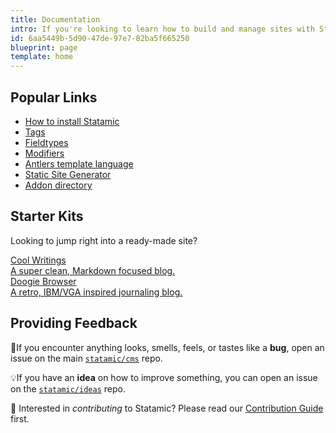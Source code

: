 ```yaml
---
title: Documentation
intro: If you're looking to learn how to build and manage sites with Statamic, you've come to the right place. Make yourself at home, there's lots to learn!
id: 6aa5449b-5d90-47de-97e7-82ba5f665250
blueprint: page
template: home
---
```


## Popular Links
- [How to install Statamic](/installation)
- [Tags](/tags)
- [Fieldtypes](/fieldtypes)
- [Modifiers](/modifiers)
- [Antlers template language](/antlers)
- [Static Site Generator](https://github.com/statamic/ssg)
- [Addon directory](https://statamic.com/addons)

## Starter Kits
Looking to jump right into a ready-made site?

<div class="grid grid-cols-1 md:grid-cols-2 gap-4">
    <a href="https://github.com/statamic/starter-kit-cool-writings" class="custom bg-blue-lightest hover:text-black no-underline flex border shadow-md p-3 font-display relative mb-8">
        <div>
            <div class="font-bold">Cool Writings</div>
            <div class="text-black text-xs">A super clean, Markdown focused blog.</div>
        </div>
    </a>
    <a href="https://github.com/statamic/starter-kit-doogie-browser" class="custom bg-blue-lightest hover:text-black no-underline flex border shadow-md p-3 font-display relative mb-8">
        <div>
            <div class="font-bold">Doogie Browser</div>
            <div class="text-black text-xs">A retro, IBM/VGA inspired journaling blog.</div>
        </div>
    </a>
</div>

## Providing Feedback

🐛If you encounter anything looks, smells, feels, or tastes like a **bug**, open an issue on the main [`statamic/cms`](https://github.com/statamic/cms) repo.

💡If you have an **idea** on how to improve something, you can open an issue on the [`statamic/ideas`](https://github.com/statamic/ideas) repo.

🎁 Interested in _contributing_ to Statamic? Please read our [Contribution Guide](https://github.com/statamic/cms/blob/master/CONTRIBUTING.md) first.
